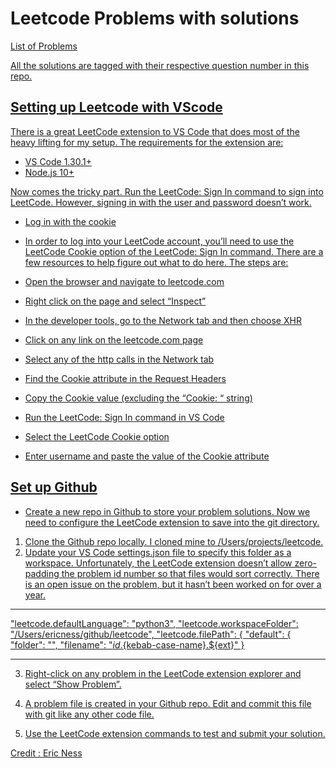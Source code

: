 # Leetcode Problems with solutions

<a href = "https://leetcode.com/problemset/all/"> List of Problems

All the solutions are tagged with their respective question number in this repo.
  

## Setting up Leetcode with VScode
There is a great LeetCode extension to VS Code that does most of the heavy lifting for my setup. 
The requirements for the extension are:

- VS Code 1.30.1+
- Node.js 10+

Now comes the tricky part. Run the LeetCode: Sign In command to sign into LeetCode. However, signing in with the user and password doesn’t work.

- Log in with the cookie
- In order to log into your LeetCode account, you’ll need to use the LeetCode Cookie option of the LeetCode: Sign In command. There are a few resources to help figure out what to do here. The steps are:

- Open the browser and navigate to leetcode.com
- Right click on the page and select “Inspect”
- In the developer tools, go to the Network tab and then choose XHR
- Click on any link on the leetcode.com page
- Select any of the http calls in the Network tab
- Find the Cookie attribute in the Request Headers
- Copy the Cookie value (excluding the “Cookie: “ string)
- Run the LeetCode: Sign In command in VS Code
- Select the LeetCode Cookie option
- Enter username and paste the value of the Cookie attribute


## Set up Github

- Create a new repo in Github to store your problem solutions. Now we need to configure the LeetCode extension to save into the git directory.

1. Clone the Github repo locally. I cloned mine to /Users/projects/leetcode.
2. Update your VS Code settings.json file to specify this folder as a workspace. Unfortunately, the LeetCode extension doesn’t allow zero-padding the problem id number so that files would sort correctly. There is an open issue on the problem, but it hasn’t been worked on for over a year.

 ---------------------------------------------------------------- 
  "leetcode.defaultLanguage": "python3",
"leetcode.workspaceFolder": "/Users/ericness/github/leetcode",
"leetcode.filePath": {
    "default": {
        "folder": "",
        "filename": "${id}.${kebab-case-name}.${ext}"
    }
  
 ----------------------------------------------------------------

3. Right-click on any problem in the LeetCode extension explorer and select “Show Problem”.

4. A problem file is created in your Github repo. Edit and commit this file with git like any other code file.

5. Use the LeetCode extension commands to test and submit your solution.
  
Credit : <a href = "https://betterprogramming.pub/work-on-leetcode-problems-in-vs-code-5fedf1a06ca1#:~:text=Run%20the%20LeetCode%3A%20Sign%20In%20command%20in%20VS%20Code,value%20of%20the%20Cookie%20attribute" >Eric Ness

